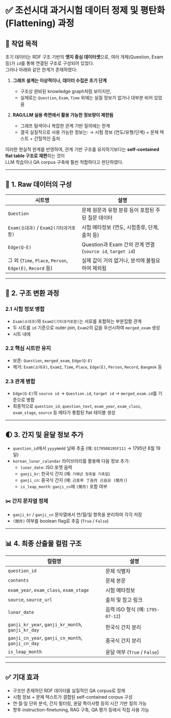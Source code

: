 
# ✅ 조선시대 과거시험 데이터 정제 및 평탄화(Flattening) 과정

## 📌 작업 목적

초기 데이터는 RDF 구조 기반의 **엣지 중심 데이터셋**으로, 여러 개체(Question, Exam 등)가 `id`를 통해 연결된 구조로 구성되어 있었다.  
그러나 아래와 같은 한계가 존재하였다:

1. **그래프 설계는 이상적이나, 데이터 수집은 초기 단계**
   - 구조상 완비된 knowledge graph처럼 보이지만,
   - 실제로는 `Question`, `Exam`, `Time` 외에는 실질 정보가 없거나 대부분 비어 있었음

2. **RAG/LLM 실용 측면에서 활용 가능한 정보량이 제한됨**
   - 그래프 탐색이나 복잡한 관계 기반 질의에는 한계
   - 결국 실질적으로 사용 가능한 정보는:
     → 시험 정보 (연도/유형/단계) + 문제 텍스트 + 간헐적인 출처

이러한 현실적 한계를 반영하여, 관계 기반 구조를 유지하기보다는 **self-contained flat table 구조로 재편**하는 것이  
LLM 학습이나 QA corpus 구축에 훨씬 적합하다고 판단하였다.

---

## 📁 1. Raw 데이터의 구성

| 시트명 | 설명 |
|--------|------|
| `Question` | 문제 원문과 유형 분류 등이 포함된 주된 질문 데이터 |
| `Exam(소대과)` / `Exam2(기타과거포함)` | 시험 메타정보 (연도, 시험종류, 단계, 출처 등) |
| `Edge(Q-E)` | Question과 Exam 간의 관계 연결 (`source id`, `target id`) |
| 그 외 (`Time`, `Place`, `Person`, `Edge(E)`, `Record` 등) | 실제 값이 거의 없거나, 분석에 불필요하여 제외됨 |

---

## 🔄 2. 구조 변환 과정

### 2.1 시험 정보 병합
- `Exam(소대과)`와 `Exam2(기타과거포함)`는 서로를 포함하는 부분집합 관계
- 두 시트를 `id` 기준으로 outer join, `Exam2`의 값을 우선시하여 `merged_exam` 생성
- 시트 내에

### 2.2 핵심 시트만 유지
- 보존: `Question`, `merged_exam`, `Edge(Q-E)`
- 제거: `Exam(소대과)`, `Exam2`, `Time`, `Place`, `Edge(E)`, `Person`, `Record`, `Bangmok` 등

### 2.3 관계 병합
- `Edge(Q-E)`의 `source id` → `Question.id`, `target id` → `merged_exam.id`를 기준으로 병합
- 최종적으로 `question_id`, `question_text`, `exam_year`, `exam_class`, `exam_stage`, `source` 등 메타가 통합된 flat 테이블 생성

---

## 🌓 3. 간지 및 윤달 정보 추가

- `question_id`에서 `yyyymmdd` 날짜 추출 (예: `Q17950819SF111` → 1795년 8월 19일)
- `korean_lunar_calendar` 라이브러리를 활용해 다음 정보 추가:
  - `lunar_date`: ISO 포맷 음력
  - `ganji_kr`: 한국식 간지 (예: `기해년 정축월 기축일`)
  - `ganji_cn`: 중국식 간지 (예: `己亥年 丁丑月 己丑日 (閏月)`)
  - `is_leap_month`: `ganji_cn`에 `(閏月)` 포함 여부

### ✂️ 간지 문자열 정제
- `ganji_kr` / `ganji_cn` 문자열에서 연/월/일 항목을 분리하여 각각 저장
- `(閏月)` 여부를 boolean flag로 추출 (`True` / `False`)

---

## 📊 4. 최종 산출물 컬럼 구조

| 컬럼명 | 설명 |
|--------|------|
| `question_id` | 문제 식별자 |
| `contents` | 문제 본문 |
| `exam_year`, `exam_class`, `exam_stage` | 시험 메타정보 |
| `source`, `source_url` | 출처 및 참고 링크 |
| `lunar_date` | 음력 ISO 형식 (예: `1795-07-12`) |
| `ganji_kr_year`, `ganji_kr_month`, `ganji_kr_day` | 한국식 간지 분리 |
| `ganji_cn_year`, `ganji_cn_month`, `ganji_cn_day` | 중국식 간지 분리 |
| `is_leap_month` | 윤달 여부 (`True` / `False`) |

---

## ✅ 기대 효과

- 구조만 존재하던 RDF 데이터를 실질적인 QA corpus로 정제
- 시험 정보 + 문제 텍스트가 결합된 self-contained corpus 구성
- 연·월·일 단위 분석, 간지 필터링, 윤달 특이사항 등의 시간 기반 질의 가능
- 향후 instruction-finetuning, RAG 구축, QA 평가 등에서 직접 사용 가능

